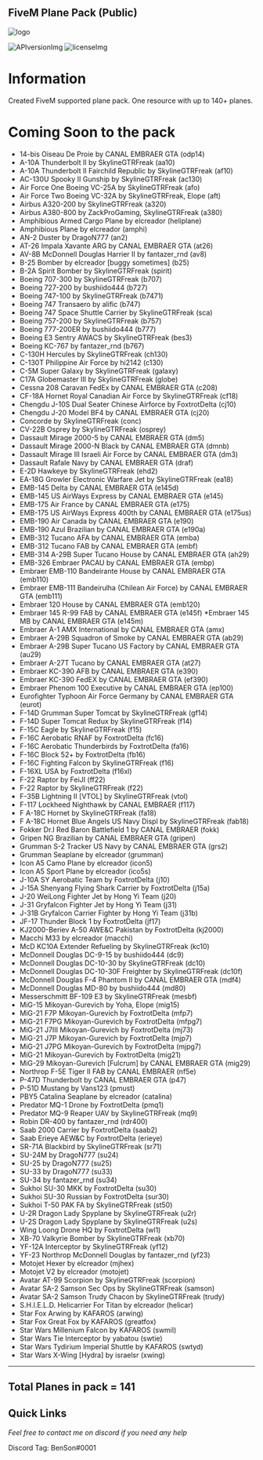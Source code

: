 ## FiveM Plane Pack (Public)

[APIversionImg]: https://img.shields.io/badge/CustomPack%20staus-Stable-green
[licenseImg]: https://img.shields.io/badge/Version-1.4-blue

[logo]: https://i.imgur.com/IK6sZCY.jpg
<!-- The stuff above isn't visible in the readme -->

![logo]

 ![APIversionImg] ![licenseImg]

# Information 

Created FiveM supported plane pack. One resource with up to 140+ planes.

# Coming Soon to the pack 
* 14-bis Oiseau De Proie by CANAL EMBRAER GTA (odp14)
* A-10A Thunderbolt II by SkylineGTRFreak (aa10)
* A-10A Thunderbolt II Fairchild Republic by SkylineGTRFreak (af10)
* AC-130U Spooky II Gunship by SkylineGTRFreak (ac130)
* Air Force One Boeing VC-25A by SkylineGTRFreak (afo)
* Air Force Two Boeing VC-32A by SkylineGTRFreak, Elope (aft)
* Airbus A320-200 by SkylineGTRFreak (a320)
* Airbus A380-800 by ZackProGaming, SkylineGTRFreak (a380)
* Amphibious Armed Cargo Plane by elcreador (heliplane)
* Amphibious Plane by elcreador (amphi)
* AN-2 Duster by DragoN777 (an2)
* AT-26 Impala Xavante ARG by CANAL EMBRAER GTA (at26)
* AV-8B McDonnell Douglas Harrier II by fantazer_rnd (av8)
* B-25 Bomber by elcreador [buggy sometimes] (b25)
* B-2A Spirit Bomber by SkylineGTRFreak (spirit)
* Boeing 707-300 by SkylineGTRFreak (b707)
* Boeing 727-200 by bushiido444 (b727)
* Boeing 747-100 by SkylineGTRFreak (b7471)
* Boeing 747 Transaero by alific (b747)
* Boeing 747 Space Shuttle Carrier by SkylineGTRFreak (sca)
* Boeing 757-200 by SkylineGTRFreak (b757)
* Boeing 777-200ER by bushiido444 (b777)
* Boeing E3 Sentry AWACS by SkylineGTRFreak (bes3)
* Boeing KC-767 by fantazer_rnd (b767)
* C-130H Hercules by SkylineGTRFreak (ch130)
* C-130T Philippine Air Force by hi2142 (c130)
* C-5M Super Galaxy by SkylineGTRFreak (galaxy)
* C17A Globemaster III by SkylineGTRFreak (globe)
* Cessna 208 Caravan FedEx by CANAL EMBRAER GTA (c208)
* CF-18A Hornet Royal Canadian Air Force by SkylineGTRFreak (cf18)
* Chengdu J-10S Dual Seater Chinese Airforce by FoxtrotDelta (cj10)
* Chengdu J-20 Model BF4 by CANAL EMBRAER GTA (cj20)
* Concorde by SkylineGTRFreak (conc)
* CV-22B Osprey by SkylineGTRFreak (osprey)
* Dassault Mirage 2000-5 by CANAL EMBRAER GTA (dm5)
* Dassault Mirage 2000-N Black by CANAL EMBRAER GTA (dmnb)
* Dassault Mirage III Israeli Air Force by CANAL EMBRAER GTA (dm3)
* Dassault Rafale Navy by CANAL EMBRAER GTA (draf)
* E-2D Hawkeye by SkylineGTRFreak (ehd2)
* EA-18G Growler Electronic Warfare Jet by SkylineGTRFreak (ea18)
* EMB-145 Delta by CANAL EMBRAER GTA (e145d)
* EMB-145 US AirWays Express by CANAL EMBRAER GTA (e145)
* EMB-175 Air France by CANAL EMBRAER GTA (e175)
* EMB-175 US AirWays Express 400th by CANAL EMBRAER GTA (e175us)
* EMB-190 Air Canada by CANAL EMBRAER GTA (e190)
* EMB-190 Azul Brazilian by CANAL EMBRAER GTA (e190a)
* EMB-312 Tucano AFA by CANAL EMBRAER GTA (emba)
* EMB-312 Tucano FAB by CANAL EMBRAER GTA (embf)
* EMB-314 A-29B Super Tucano House by CANAL EMBRAER GTA (ah29)
* EMB-326 Embraer PACAU by CANAL EMBRAER GTA (embp)
* Embraer EMB-110 Bandeirante House by CANAL EMBRAER GTA (emb110)
* Embraer EMB-111 Bandeirulha (Chilean Air Force) by CANAL EMBRAER GTA (emb111)
* Embraer 120 House by CANAL EMBRAER GTA (emb120)
* Embraer 145 R-99 FAB by CANAL EMBRAER GTA (e145f)
*Embraer 145 MB by CANAL EMBRAER GTA (e145m)
* Embraer A-1 AMX International by CANAL EMBRAER GTA (amx)
* Embraer A-29B Squadron of Smoke by CANAL EMBRAER GTA (ab29)
* Embraer A-29B Super Tucano US Factory by CANAL EMBRAER GTA (au29)
* Embraer A-27T Tucano by CANAL EMBRAER GTA (at27)
* Embraer KC-390 AFB by CANAL EMBRAER GTA (e390)
* Embraer KC-390 FedEX by CANAL EMBRAER GTA (ef390)
* Embraer Phenom 100 Executive by CANAL EMBRAER GTA (ep100)
* Eurofighter Typhoon Air Force Germany by CANAL EMBRAER GTA (eurot)
* F-14D Grumman Super Tomcat by SkylineGTRFreak (gf14)
* F-14D Super Tomcat Redux by SkylineGTRFreak (f14)
* F-15C Eagle by SkylineGTRFreak (f15)
* F-16C Aerobatic RNAF by FoxtrotDelta (fc16)
* F-16C Aerobatic Thunderbirds by FoxtrotDelta (fa16)
* F-16C Block 52+ by FoxtrotDelta (fb16)
* F-16C Fighting Falcon by SkylineGTRFreak (f16)
* F-16XL USA by FoxtrotDelta (f16xl)
* F-22 Raptor by FeiJI (ff22)
* F-22 Raptor by SkylineGTRFreak (f22)
* F-35B Lightning II [VTOL] by SkylineGTRFreak (vtol)
* F-117 Lockheed Nighthawk by CANAL EMBRAER (f117)
* F A-18C Hornet by SkylineGTRFreak (fa18)
* F A-18C Hornet Blue Angels US Navy Displ by SkylineGTRFreak (fab18)
* Fokker Dr.I Red Baron Battlefield 1 by CANAL EMBRAER (fokk)
* Gripen NG Brazilian by CANAL EMBRAER GTA (gripen)
* Grumman S-2 Tracker US Navy by CANAL EMBRAER GTA (grs2)
* Grumman Seaplane by elcreador (grumman)
* Icon A5 Camo Plane by elcreador (icon5)
* Icon A5 Sport Plane by elcreador (ico5s)
* J-10A SY Aerobatic Team by FoxtrotDelta (j10)
* J-15A Shenyang Flying Shark Carrier by FoxtrotDelta (j15a)
* J-20 WeiLong Fighter Jet by Hong Yi Team (j20)
* J-31 Gryfalcon Fighter Jet by Hong Yi Team (j31)
* J-31B Gryfalcon Carrier Fighter by Hong Yi Team (j31b)
* JF-17 Thunder Block 1 by FoxtrotDelta (jf17)
* KJ2000-Beriev A-50 AWE&C Pakistan by FoxtrotDelta (kj2000)
* Macchi M33 by elcreador (macchi)
* McD KC10A Extender Refueling by SkylineGTRFreak (kc10)
* McDonnell Douglas DC-9-15 by bushiido444 (dc9)
* McDonnell Douglas DC-10-30 by SkylineGTRFreak (dc10)
* McDonnell Douglas DC-10-30F Freighter by SkylineGTRFreak (dc10f)
* McDonnell Douglas F-4 Phantom II by CANAL EMBRAER GTA (mdf4)
* McDonnell Douglas MD-80 by bushiido444 (md80)
* Messerschmitt BF-109 E3 by SkylineGTRFreak (mesbf)
* MiG-15 Mikoyan-Gurevich by Yoha, Elope (mig15)
* MiG-21 F7P Mikoyan-Gurevich by FoxtrotDelta (mfp7)
* MiG-21 F7PG Mikoyan-Gurevich by FoxtrotDelta (mfpg7)
* MiG-21 J7III Mikoyan-Gurevich by FoxtrotDelta (mj73)
* MiG-21 J7P Mikoyan-Gurevich by FoxtrotDelta (mjp7)
* MiG-21 J7PG Mikoyan-Gurevich by FoxtrotDelta (mjpg7)
* MiG-21 Mikoyan-Gurevich by FoxtrotDelta (mig21)
* MiG-29 Mikoyan-Gurevich [Fulcrum] by CANAL EMBRAER GTA (mig29)
* Northrop F-5E Tiger II FAB by CANAL EMBRAER (nf5e)
* P-47D Thunderbolt by CANAL EMBRAER GTA (p47)
* P-51D Mustang by Vans123 (pmust)
* PBY5 Catalina Seaplane by elcreador (catalina)
* Predator MQ-1 Drone by FoxtrotDelta (pmq1)
* Predator MQ-9 Reaper UAV by SkylineGTRFreak (mq9)
* Robin DR-400 by fantazer_rnd (rdr400)
* Saab 2000 Carrier by FoxtrotDelta (saab2)
* Saab Erieye AEW&C by FoxtrotDelta (erieye)
* SR-71A Blackbird by SkylineGTRFreak (sr71)
* SU-24M by DragoN777 (su24)
* SU-25 by DragoN777 (su25)
* SU-33 by DragoN777 (su33)
* SU-34 by fantazer_rnd (su34)
* Sukhoi SU-30 MKK by FoxtrotDelta (su30)
* Sukhoi SU-30 Russian by FoxtrotDelta (sur30)
* Sukhoi T-50 PAK FA by SkylineGTRFreak (st50)
* U-2R Dragon Lady Spyplane by SkylineGTRFreak (u2r)
* U-2S Dragon Lady Spyplane by SkylineGTRFreak (u2s)
* Wing Loong Drone HQ by FoxtrotDelta (wl1)
* XB-70 Valkyrie Bomber by SkylineGTRFreak (xb70)
* YF-12A Interceptor by SkylineGTRFreak (yf12)
* YF-23 Northrop McDonnell Douglas by fantazer_rnd (yf23)
* Motojet Hexer by elcreador (mjhex)
* Motojet V2 by elcreador (motojet)
* Avatar AT-99 Scorpion by SkylineGTRFreak (scorpion)
* Avatar SA-2 Samson Sec Ops by SkylineGTRFreak (samson)
* Avatar SA-2 Samson Trudy Chacon by SkylineGTRFreak (trudy)
* S.H.I.E.L.D. Helicarrier For Titan by elcreador (helicar)
* Star Fox Arwing by KAFAROS (arwing)
* Star Fox Great Fox by KAFAROS (greatfox)
* Star Wars Millenium Falcon by KAFAROS (swmil)
* Star Wars Tie Interceptor by yabatou (swtie)
* Star Wars Tydirium Imperial Shuttle by KAFAROS (swtyd)
* Star Wars X-Wing [Hydra] by israelsr (xwing)
___________________________________
Total Planes in pack = 141
--------------------------------------------------------

## Quick Links

_Feel free to contact me on discord if you need any help_

Discord Tag: BenSon#0001
